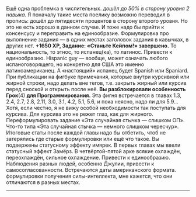 Ещё одна проблемка в числительных.
<i>дошёл до 50% в сторону уровня 2 навыка.</i>
Я поначалу такие места поелику возможно переводил в пропись: дошёл до пятидесяти процентов в сторону второго уровня. Но это не есть хорошо в данном случае. И тоже надо бы прийти к консенсусу и переправить на единообразие.
<empty-line>
Формулировка про выполнение задания — в одних местах заголовок задания в кавычках, в других нет.
<b>+1650 XP, Задание: «Станьте Кейпом!» завершено.</b>
<empty-line>
То национальность, то этнос, то испанец(ка), то латинос. Привести к единообразию.
Hispanic guy — вообще, может означать любого испаноговорящего, но конкретно для США это именно латиноамериканец. А «настоящий» испанец будет Spanish или Spaniard.
<empty-line>
При публикации на фигбуке примечания, которые внутри курсивной или жирной строки, надо делать вне тегов, т.е. закрыть жирный или курсив перед сноской и открыть после неё.
<b>Вы разблокировали особенность Грок</b>(4) <b>для Программирования.</b>
Эта фигня встречается в главах 1.3, 2.4, 2.7, 2.8, 2.11, 3.0, 3.1, 4.2, 5.1, 5.6, и пока неясно, надо ли для 5.9…
Хотя, если честно, я не вижу особой необходимости так поступать для курсива. Для курсива это не режет глаз, как для жирного.
<empty-line>
Переформулировать задание «Эта случайная стычка — слишком ОП». Что-то типа «Эта случайная стычка — немного слишком чересчур».
<empty-line>
Итоговые статы после каждой главы надо бы отбетить, чтоб не затерялись где старые формулировки или ещё что такое.
Вы подвержены статусному эффекту имярек.
<empty-line>
В первых главах мы ввели статусный эффект Замёрз. В четвёртой-пятой арке всякие охлаждён, переохлаждён, сильное охлаждение. Привести к единообразию.
<empty-line>
Наблюдения разных людей, особенно Джулии, привести к самосогласованности.
<empty-line>
Встречаются даты американского формата.
<empty-line>
формулировки получения силы-интеллекта, мне кажется, что они отличаются в разных местах.
<empty-line>
<hr>
